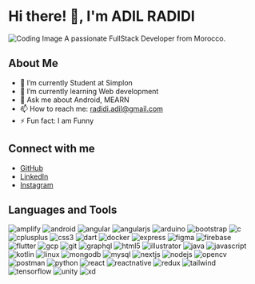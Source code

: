 # Hi there! 👋, I'm ADIL RADIDI
![Coding Image](https://cdn.videoplasty.com/animation/chill-coding-programming-lo-fi-animation-stock-animation-21874-1280x720.jpg?1607096344)
A passionate FullStack Developer from Morocco.

## About Me

- 🔭 I’m currently Student at Simplon 
- 🌱 I’m currently learning Web development
- 💬 Ask me about Android, MEARN
- 📫 How to reach me: radidi.adil@gmail.com
- ⚡ Fun fact: I am Funny

## Connect with me

- [GitHub](https://github.com/ADILRADIDI)
- [LinkedIn]([https://www.linkedin.com/in/adil-radidi-3634572a2/])
- [Instagram]([https://www.instagram.com/adilradidi/])

## Languages and Tools

![amplify](https://img.shields.io/badge/-Amplify-black?style=flat-square&logo=aws-amplify)
![android](https://img.shields.io/badge/-Android-black?style=flat-square&logo=android)
![angular](https://img.shields.io/badge/-Angular-black?style=flat-square&logo=angular)
![angularjs](https://img.shields.io/badge/-AngularJS-black?style=flat-square&logo=angularjs)
![arduino](https://img.shields.io/badge/-Arduino-black?style=flat-square&logo=arduino)
![bootstrap](https://img.shields.io/badge/-Bootstrap-black?style=flat-square&logo=bootstrap)
![c](https://img.shields.io/badge/-C-black?style=flat-square&logo=c)
![cplusplus](https://img.shields.io/badge/-C++-black?style=flat-square&logo=c%2B%2B)
![css3](https://img.shields.io/badge/-CSS3-black?style=flat-square&logo=css3)
![dart](https://img.shields.io/badge/-Dart-black?style=flat-square&logo=dart)
![docker](https://img.shields.io/badge/-Docker-black?style=flat-square&logo=docker)
![express](https://img.shields.io/badge/-Express-black?style=flat-square&logo=express)
![figma](https://img.shields.io/badge/-Figma-black?style=flat-square&logo=figma)
![firebase](https://img.shields.io/badge/-Firebase-black?style=flat-square&logo=firebase)
![flutter](https://img.shields.io/badge/-Flutter-black?style=flat-square&logo=flutter)
![gcp](https://img.shields.io/badge/-GCP-black?style=flat-square&logo=google-cloud)
![git](https://img.shields.io/badge/-Git-black?style=flat-square&logo=git)
![graphql](https://img.shields.io/badge/-GraphQL-black?style=flat-square&logo=graphql)
![html5](https://img.shields.io/badge/-HTML5-black?style=flat-square&logo=html5)
![illustrator](https://img.shields.io/badge/-Illustrator-black?style=flat-square&logo=adobe-illustrator)
![java](https://img.shields.io/badge/-Java-black?style=flat-square&logo=java)
![javascript](https://img.shields.io/badge/-JavaScript-black?style=flat-square&logo=javascript)
![kotlin](https://img.shields.io/badge/-Kotlin-black?style=flat-square&logo=kotlin)
![linux](https://img.shields.io/badge/-Linux-black?style=flat-square&logo=linux)
![mongodb](https://img.shields.io/badge/-MongoDB-black?style=flat-square&logo=mongodb)
![mysql](https://img.shields.io/badge/-MySQL-black?style=flat-square&logo=mysql)
![nextjs](https://img.shields.io/badge/-Next.js-black?style=flat-square&logo=next.js)
![nodejs](https://img.shields.io/badge/-Node.js-black?style=flat-square&logo=node.js)
![opencv](https://img.shields.io/badge/-OpenCV-black?style=flat-square&logo=opencv)
![postman](https://img.shields.io/badge/-Postman-black?style=flat-square&logo=postman)
![python](https://img.shields.io/badge/-Python-black?style=flat-square&logo=python)
![react](https://img.shields.io/badge/-React-black?style=flat-square&logo=react)
![reactnative](https://img.shields.io/badge/-React_Native-black?style=flat-square&logo=react)
![redux](https://img.shields.io/badge/-Redux-black?style=flat-square&logo=redux)
![tailwind](https://img.shields.io/badge/-Tailwind_CSS-black?style=flat-square&logo=tailwind-css)
![tensorflow](https://img.shields.io/badge/-TensorFlow-black?style=flat-square&logo=tensorflow)
![unity](https://img.shields.io/badge/-Unity-black?style=flat-square&logo=unity)
![xd](https://img.shields.io/badge/-Adobe_XD-black?style=flat-square&logo=adobe-xd)
